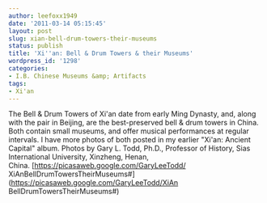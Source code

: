 ```yaml
---
author: leefoxx1949
date: '2011-03-14 05:15:45'
layout: post
slug: xian-bell-drum-towers-their-museums
status: publish
title: 'Xi''an: Bell & Drum Towers & their Museums'
wordpress_id: '1298'
categories:
- I.B. Chinese Museums &amp; Artifacts
tags:
- Xi'an
---
```


The Bell & Drum Towers of Xi'an date from early Ming Dynasty, and, along with
the pair in Beijing, are the best-preserved bell & drum towers in China. Both
contain small museums, and offer musical performances at regular intervals. I
have more photos of both posted in my earlier "Xi'an: Ancient Capital" album.
Photos by Gary L. Todd, Ph.D., Professor of History, Sias International
University, Xinzheng, Henan, China. [https://picasaweb.google.com/GaryLeeTodd/
XiAnBellDrumTowersTheirMuseums#](https://picasaweb.google.com/GaryLeeTodd/XiAn
BellDrumTowersTheirMuseums#)

